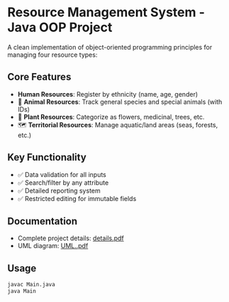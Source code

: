 # Resource Management System - Java OOP Project

A clean implementation of object-oriented programming principles for managing four resource types:

## Core Features
-  **Human Resources**: Register by ethnicity (name, age, gender)
- 🐾 **Animal Resources**: Track general species and special animals (with IDs)
- 🌿 **Plant Resources**: Categorize as flowers, medicinal, trees, etc.
- 🗺️ **Territorial Resources**: Manage aquatic/land areas (seas, forests, etc.)

## Key Functionality
- ✅ Data validation for all inputs
- ✅ Search/filter by any attribute
- ✅ Detailed reporting system
- ✅ Restricted editing for immutable fields

## Documentation
- Complete project details: [details.pdf](./details.pdf)
- UML diagram: [UML..pdf](./UML..pdf)

## Usage
```bash
javac Main.java
java Main
